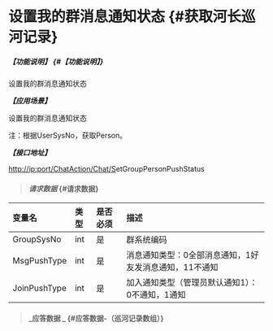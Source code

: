 # 设置我的群消息通知状态 {#获取河长巡河记录}

##### _【功能说明】_ {#【功能说明】}

设置我的群消息通知状态

_**【应用场景】**_

设置我的群消息通知状态

注：根据UserSysNo，获取Person。

_**【接口地址】**_

[http://ip:port/ChatAction/Chat/S](http://ip:port/HMQuery/PatrolRiver/GetPatrolRivers)etGroupPersonPushStatus

> #### _请求数据_ {#请求数据}

| 变量名 | 类型 | 是否必须 | 描述 |
| :--- | :--- | :--- | :--- |
| GroupSysNo | int | 是 | 群系统编码 |
| MsgPushType | int | 是 | 消息通知类型：0全部消息通知，1好友发消息通知，11不通知 |
| JoinPushType | int | 是 | 加入通知类型（管理员默认通知1）：0不通知，1通知 |

> #### _应答数据 _ {#应答数据-（巡河记录数组）}




